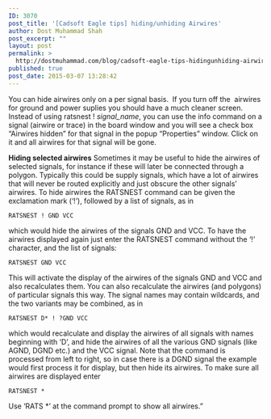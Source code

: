 ```yaml
---
ID: 3070
post_title: '[Cadsoft Eagle tips] hiding/unhiding Airwires'
author: Dost Muhammad Shah
post_excerpt: ""
layout: post
permalink: >
  http://dostmuhammad.com/blog/cadsoft-eagle-tips-hidingunhiding-airwires/
published: true
post_date: 2015-03-07 13:28:42
---
```

You can hide airwires only on a per signal basis.  If you turn off the  airwires for ground and power suplies you should have a much cleaner screen. Instead of using ratsnest ! <em>signal_name</em>, you can use the info command on a signal (airwire or trace) in the board window and you will see a check box “Airwires hidden” for that signal in the popup “Properties” window. Click on it and all airwires for that signal will be gone.<span id="more-901"></span>

<strong>Hiding selected airwires</strong>
Sometimes it may be useful to hide the airwires of selected signals, for instance if these will later be connected through a polygon. Typically this could be supply signals, which have a lot of airwires that will never be routed explicitly and just obscure the other signals’ airwires.
To hide airwires the RATSNEST command can be given the exclamation mark (‘!’), followed by a list of signals, as in
<div>

<code class="cpp plain">RATSNEST ! GND VCC</code>

which would hide the airwires of the signals GND and VCC.
To have the airwires displayed again just enter the RATSNEST command without the ‘!’ character, and the list of signals:

<code class="cpp plain">RATSNEST GND VCC</code>

This will activate the display of the airwires of the signals GND and VCC and also recalculates them. You can also recalculate the airwires (and polygons) of particular signals this way.
The signal names may contain wildcards, and the two variants may be combined, as in

<code>RATSNEST D* ! ?GND VCC</code>

which would recalculate and display the airwires of all signals with names beginning with ‘D’, and hide the airwires of all the various GND signals (like AGND, DGND etc.) and the VCC signal. Note that the command is processed from left to right, so in case there is a DGND signal the example would first process it for display, but then hide its airwires.
To make sure all airwires are displayed enter

<code>RATSNEST *</code>

Use ‘RATS *’ at the command prompt to show all airwires.”

</div>